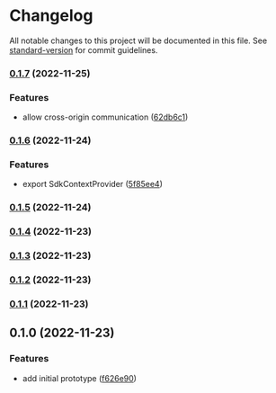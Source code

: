 # Changelog

All notable changes to this project will be documented in this file. See
[standard-version](https://github.com/conventional-changelog/standard-version) for commit
guidelines.

### [0.1.7](https://github.com/pixelass/esdeka/compare/v0.1.6...v0.1.7) (2022-11-25)

### Features

- allow cross-origin communication
  ([62db6c1](https://github.com/pixelass/esdeka/commit/62db6c1bfa8324da26f1cd1fbf74deabac4a9575))

### [0.1.6](https://github.com/pixelass/esdeka/compare/v0.1.5...v0.1.6) (2022-11-24)

### Features

- export SdkContextProvider
  ([5f85ee4](https://github.com/pixelass/esdeka/commit/5f85ee4f52cb23688913cf99dd4b122712f6443f))

### [0.1.5](https://github.com/pixelass/esdeka/compare/v0.1.4...v0.1.5) (2022-11-24)

### [0.1.4](https://github.com/pixelass/esdeka/compare/v0.1.3...v0.1.4) (2022-11-23)

### [0.1.3](https://github.com/pixelass/esdeka/compare/v0.1.2...v0.1.3) (2022-11-23)

### [0.1.2](https://github.com/pixelass/esdeka/compare/v0.1.1...v0.1.2) (2022-11-23)

### [0.1.1](https://github.com/pixelass/esdeka/compare/v0.1.0...v0.1.1) (2022-11-23)

## 0.1.0 (2022-11-23)

### Features

- add initial prototype
  ([f626e90](https://github.com/pixelass/esdeka/commit/f626e90ebf0824c0248b3d0a5aa3193facf7b516))
